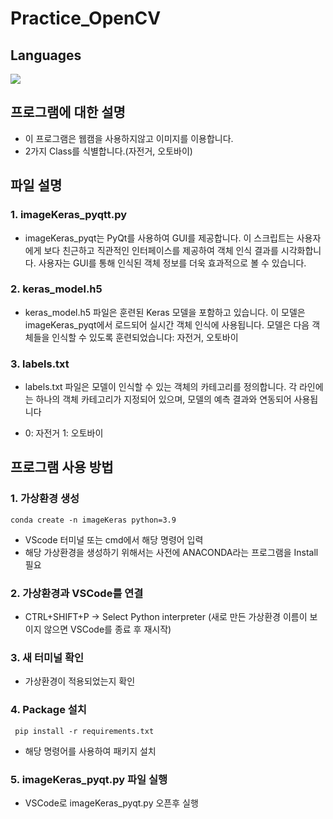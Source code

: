 # Practice_OpenCV
## Languages 
<img src="https://img.shields.io/badge/Python-3776AB?style=for-the-badge&logo=Python&logoColor=white">

## 프로그램에 대한 설명
- 이 프로그램은 웹캠을 사용하지않고 이미지를 이용합니다.
- 2가지 Class를 식별합니다.(자전거, 오토바이)

## 파일 설명

### 1. imageKeras_pyqtt.py
- imageKeras_pyqt는 PyQt를 사용하여 GUI를 제공합니다. 이 스크립트는 사용자에게 보다 친근하고 직관적인 인터페이스를 제공하여 객체 인식 결과를 시각화합니다. 사용자는 GUI를 통해 인식된 객체 정보를 더욱 효과적으로 볼 수 있습니다.

### 2. keras_model.h5
- keras_model.h5 파일은 훈련된 Keras 모델을 포함하고 있습니다. 이 모델은 imageKeras_pyqt에서 로드되어 실시간 객체 인식에 사용됩니다. 모델은 다음 객체들을 인식할 수 있도록 훈련되었습니다: 자전거, 오토바이

### 3. labels.txt
- labels.txt 파일은 모델이 인식할 수 있는 객체의 카테고리를 정의합니다. 각 라인에는 하나의 객체 카테고리가 지정되어 있으며, 모델의 예측 결과와 연동되어 사용됩니다

- 0: 자전거 1: 오토바이 

## 프로그램 사용 방법
### 1. 가상환경 생성
    conda create -n imageKeras python=3.9
- VScode 터미널 또는 cmd에서 해당 명령어 입력
- 해당 가상환경을 생성하기 위해서는 사전에 ANACONDA라는 프로그램을 Install 필요

### 2. 가상환경과 VSCode를 연결
- CTRL+SHIFT+P -> Select Python interpreter (새로 만든 가상환경 이름이 보이지 않으면 VSCode를 종료 후 재시작)

### 3. 새 터미널 확인 
- 가상환경이 적용되었는지 확인

### 4. Package 설치
     pip install -r requirements.txt 
- 해당 명령어를 사용하여 패키지 설치

### 5. imageKeras_pyqt.py 파일 실행
- VSCode로 imageKeras_pyqt.py 오픈후 실행
